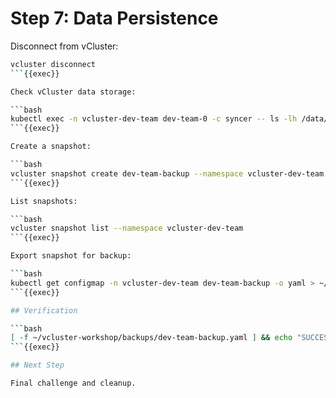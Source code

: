 # Step 7: Data Persistence

Disconnect from vCluster:

```bash
vcluster disconnect
```{{exec}}

Check vCluster data storage:

```bash
kubectl exec -n vcluster-dev-team dev-team-0 -c syncer -- ls -lh /data/state.db
```{{exec}}

Create a snapshot:

```bash
vcluster snapshot create dev-team-backup --namespace vcluster-dev-team
```{{exec}}

List snapshots:

```bash
vcluster snapshot list --namespace vcluster-dev-team
```{{exec}}

Export snapshot for backup:

```bash
kubectl get configmap -n vcluster-dev-team dev-team-backup -o yaml > ~/vcluster-workshop/backups/dev-team-backup.yaml
```{{exec}}

## Verification

```bash
[ -f ~/vcluster-workshop/backups/dev-team-backup.yaml ] && echo "SUCCESS: Backup created" || echo "FAILED: Backup not found"
```{{exec}}

## Next Step

Final challenge and cleanup.